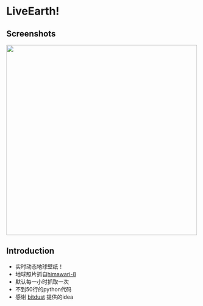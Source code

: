 # LiveEarth!

## Screenshots
<img src='http://files.cnblogs.com/files/mrpod2g/earth1.gif' width='500' />

## Introduction
- 实时动态地球壁纸！
- 地球照片抓自[himawari-8](http://himawari8.nict.go.jp/)
- 默认每一小时抓取一次
- 不到50行的python代码
- 感谢 [bitdust](https://github.com/bitdust) 提供的idea




